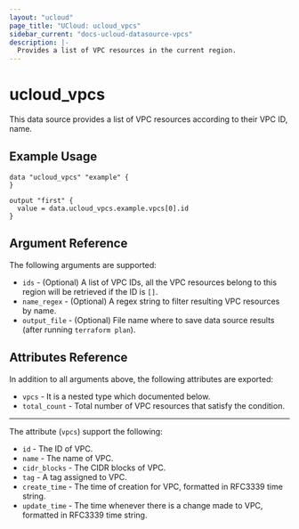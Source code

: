 ```yaml
---
layout: "ucloud"
page_title: "UCloud: ucloud_vpcs"
sidebar_current: "docs-ucloud-datasource-vpcs"
description: |-
  Provides a list of VPC resources in the current region.
---
```


# ucloud_vpcs

This data source provides a list of VPC resources according to their VPC ID, name.

## Example Usage

```hcl
data "ucloud_vpcs" "example" {
}

output "first" {
  value = data.ucloud_vpcs.example.vpcs[0].id
}
```

## Argument Reference

The following arguments are supported:

* `ids` - (Optional) A list of VPC IDs, all the VPC resources belong to this region will be retrieved if the ID is `[]`.
* `name_regex` - (Optional) A regex string to filter resulting VPC resources by name.
* `output_file` - (Optional) File name where to save data source results (after running `terraform plan`).

## Attributes Reference

In addition to all arguments above, the following attributes are exported:

* `vpcs` - It is a nested type which documented below.
* `total_count` - Total number of VPC resources that satisfy the condition.

- - -

The attribute (`vpcs`) support the following:

* `id` - The ID of VPC.
* `name` - The name of VPC.
* `cidr_blocks` - The CIDR blocks of VPC.
* `tag` - A tag assigned to VPC.
* `create_time` - The time of creation for VPC, formatted in RFC3339 time string.
* `update_time` - The time whenever there is a change made to VPC, formatted in RFC3339 time string.